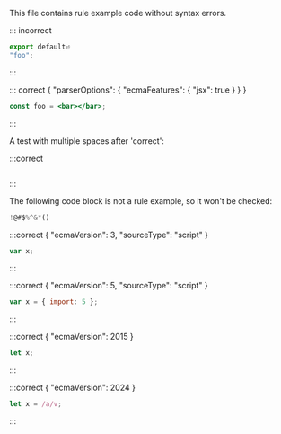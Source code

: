 This file contains rule example code without syntax errors.

::: incorrect

```js
export default⏎
"foo";
```

:::

::: correct { "parserOptions": { "ecmaFeatures": { "jsx": true } } }

```jsx
const foo = <bar></bar>;
```

:::

A test with multiple spaces after 'correct':
<!-- markdownlint-disable-next-line no-trailing-spaces -->
:::correct

```js
```

:::

The following code block is not a rule example, so it won't be checked:

```js
!@#$%^&*()
```

:::correct { "ecmaVersion": 3, "sourceType": "script" }

```js
var x;
```

:::

:::correct { "ecmaVersion": 5, "sourceType": "script" }

```js
var x = { import: 5 };
```

:::

:::correct { "ecmaVersion": 2015 }

```js
let x;
```

:::

:::correct { "ecmaVersion": 2024 }

```js
let x = /a/v;
```

:::
